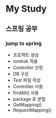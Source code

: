 # My Study

## 스프링 공부
### jump to spring
- 프로젝트 생성
- lombok 적용
- Controller 선정
- DB 구성
- Test 파일 작성
- Controller 사용
- findAll() 사용
- package 로 분할
- GetMapping()
- RequestMapping()